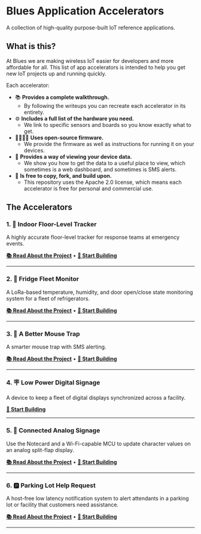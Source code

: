 # Blues Application Accelerators

A collection of high-quality purpose-built IoT reference applications.

## What is this?

At Blues we are making wireless IoT easier for developers and more affordable for all. This list of app accelerators is intended to help you get new IoT projects up and running quickly.

Each accelerator:

* 📚 **Provides a complete walkthrough.**
  * By following the writeups you can recreate each accelerator in its entirety.
* ⚙️ **Includes a full list of the hardware you need.**
  * We link to specific sensors and boards so you know exactly what to get.
* 👨‍💻👩‍💻 **Uses open-source firmware.**
  * We provide the firmware as well as instructions for running it on your devices.
* 📱 **Provides a way of viewing your device data.**
  * We show you how to get the data to a useful place to view, which sometimes is a web dashboard, and sometimes is SMS alerts.
* 📘 **Is free to copy, fork, and build upon.**
  * This repository uses the Apache 2.0 license, which means each accelerator is free for personal and commercial use.

## The Accelerators

### 1. 🏢 Indoor Floor-Level Tracker

A highly accurate floor-level tracker for response teams at emergency events.

<p>
  <a href="https://www.hackster.io/blues-wireless/building-an-indoor-floor-level-tracker-for-response-teams-cacf5c"><b>📚 Read About the Project</b></a> •
  <a href="./indoor-floor-level-tracker/"><b>🔧 Start Building</b></a>
</p>

---

### 2. 🧊 Fridge Fleet Monitor

A LoRa-based temperature, humidity, and door open/close state monitoring system for a fleet of refrigerators.

<p>
  <a href="https://www.hackster.io/blues-wireless/refrigerator-fleet-monitoring-made-easy-with-lora-e6163e"><b>📚 Read About the Project</b></a> •
  <a href="./fridge-fleet-monitor/"><b>🔧 Start Building</b></a>
</p>

---

### 3. 🐁 A Better Mouse Trap

A smarter mouse trap with SMS alerting.

<p>
  <a href="https://www.hackster.io/hendersoncarlton/i-love-checking-on-mousetraps-said-no-one-ever-52c5e7"><b>📚 Read About the Project</b></a> •
  <a href="./better-mouse-trap/"><b>🔧 Start Building</b></a>
</p>

---

### 4. 🪧 Low Power Digital Signage

A device to keep a fleet of digital displays synchronized across a facility.

<p>
  <a href="./low-power-digital-signage/"><b>🔧 Start Building</b></a>
</p>

---

### 5. 🚞 Connected Analog Signage

Use the Notecard and a Wi-Fi-capable MCU to update character values on an analog split-flap display.

<p>
  <a href="https://www.hackster.io/brandonsatrom/build-a-cellular-powered-fleet-of-split-flap-displays-a8dc0f"><b>📚 Read About the Project</b></a> •
  <a href="./analog-signage/"><b>🔧 Start Building</b></a>
</p>

---

### 6. 🅿️ Parking Lot Help Request

A host-free low latency notification system to alert attendants in a parking lot or facility that customers need assistance.

<p>
  <a href="https://www.hackster.io/blues-wireless/host-free-smart-parking-lot-help-request-device-f4a03c"><b>📚 Read About the Project</b></a> •
  <a href="./parking-lot-help-request/"><b>🔧 Start Building</b></a>
</p>

---